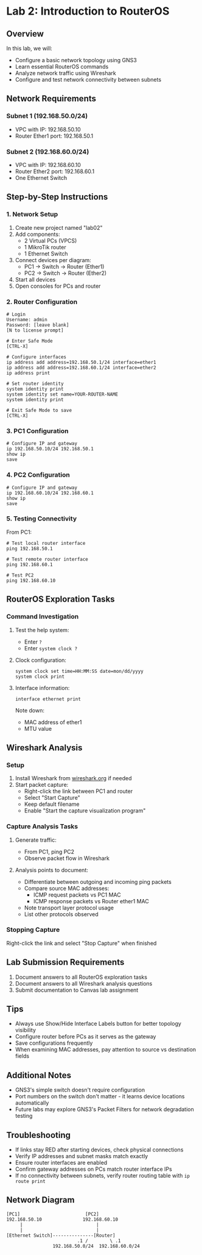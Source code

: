 # Lab 2: Introduction to RouterOS

## Overview
In this lab, we will:
- Configure a basic network topology using GNS3
- Learn essential RouterOS commands
- Analyze network traffic using Wireshark
- Configure and test network connectivity between subnets

## Network Requirements

### Subnet 1 (192.168.50.0/24)
- VPC with IP: 192.168.50.10
- Router Ether1 port: 192.168.50.1

### Subnet 2 (192.168.60.0/24)
- VPC with IP: 192.168.60.10
- Router Ether2 port: 192.168.60.1
- One Ethernet Switch

## Step-by-Step Instructions

### 1. Network Setup
1. Create new project named "lab02"
2. Add components:
   - 2 Virtual PCs (VPCS)
   - 1 MikroTik router
   - 1 Ethernet Switch
3. Connect devices per diagram:
   - PC1 → Switch → Router (Ether1)
   - PC2 → Switch → Router (Ether2)
4. Start all devices
5. Open consoles for PCs and router

### 2. Router Configuration
```
# Login
Username: admin
Password: [leave blank]
[N to license prompt]

# Enter Safe Mode
[CTRL-X]

# Configure interfaces
ip address add address=192.168.50.1/24 interface=ether1
ip address add address=192.168.60.1/24 interface=ether2
ip address print

# Set router identity
system identity print
system identity set name=YOUR-ROUTER-NAME
system identity print

# Exit Safe Mode to save
[CTRL-X]
```

### 3. PC1 Configuration
```
# Configure IP and gateway
ip 192.168.50.10/24 192.168.50.1
show ip
save
```

### 4. PC2 Configuration
```
# Configure IP and gateway
ip 192.168.60.10/24 192.168.60.1
show ip
save
```

### 5. Testing Connectivity
From PC1:
```
# Test local router interface
ping 192.168.50.1

# Test remote router interface
ping 192.168.60.1

# Test PC2
ping 192.168.60.10
```

## RouterOS Exploration Tasks

### Command Investigation
1. Test the help system:
   - Enter `?`
   - Enter `system clock ?`
   
2. Clock configuration:
   ```
   system clock set time=HH:MM:SS date=mon/dd/yyyy
   system clock print
   ```

3. Interface information:
   ```
   interface ethernet print
   ```
   Note down:
   - MAC address of ether1
   - MTU value

## Wireshark Analysis

### Setup
1. Install Wireshark from [wireshark.org](http://wireshark.org/) if needed
2. Start packet capture:
   - Right-click the link between PC1 and router
   - Select "Start Capture"
   - Keep default filename
   - Enable "Start the capture visualization program"

### Capture Analysis Tasks
1. Generate traffic:
   - From PC1, ping PC2
   - Observe packet flow in Wireshark

2. Analysis points to document:
   - Differentiate between outgoing and incoming ping packets
   - Compare source MAC addresses:
     * ICMP request packets vs PC1 MAC
     * ICMP response packets vs Router ether1 MAC
   - Note transport layer protocol usage
   - List other protocols observed

### Stopping Capture
Right-click the link and select "Stop Capture" when finished

## Lab Submission Requirements
1. Document answers to all RouterOS exploration tasks
2. Document answers to all Wireshark analysis questions
3. Submit documentation to Canvas lab assignment

## Tips
- Always use Show/Hide Interface Labels button for better topology visibility
- Configure router before PCs as it serves as the gateway
- Save configurations frequently
- When examining MAC addresses, pay attention to source vs destination fields

## Additional Notes
- GNS3's simple switch doesn't require configuration
- Port numbers on the switch don't matter - it learns device locations automatically
- Future labs may explore GNS3's Packet Filters for network degradation testing

## Troubleshooting
- If links stay RED after starting devices, check physical connections
- Verify IP addresses and subnet masks match exactly
- Ensure router interfaces are enabled
- Confirm gateway addresses on PCs match router interface IPs
- If no connectivity between subnets, verify router routing table with `ip route print`

## Network Diagram
```
[PC1]                        [PC2]
192.168.50.10               192.168.60.10
     |                           |
     |                           |
[Ethernet Switch]---------------[Router]
                          .1 /        \ .1
                 192.168.50.0/24  192.168.60.0/24
```
